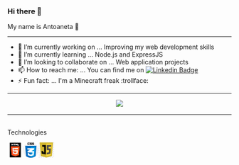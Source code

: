 ### Hi there 👋

My name is Antoaneta 🙂

<hr>

- 🔭 I’m currently working on ... Improving my web development skills
- 🌱 I’m currently learning ... Node.js and ExpressJS
- 👯 I’m looking to collaborate on ... Web application projects
- 📫 How to reach me: ... You can find me on [![Linkedin Badge](https://img.shields.io/badge/-Antoaneta-0e76a8?style=flat&labelColor=0e76a8&logo=linkedin&logoColor=white)](https://www.linkedin.com/in/antoanetapetrovayordanova/)
- ⚡ Fun fact: ... I'm a Minecraft freak :trollface:

<hr>

<p align="center"><img src="https://github-readme-stats.vercel.app/api?username=AntoanetaYordanova&theme=onedark"/></p>
 
 <hr>
 
 <br>Technologies</br>
 
 <!-- <img align="left" alt="htmlIcon" width="35px" src="https://img.icons8.com/color/48/000000/html-5--v1.png"/> -->
 <img  align="left" alt="htmlIcon" width="35px" src="./images/html.jpg"/>
 <!-- <img  align="left" alt="cssIcon" width="35px" src="https://img.icons8.com/color/48/000000/css3.png"/> -->
  <img  align="left" alt="cssIcon" width="35px" src="./images/css.png"/>
 <img  align="left" alt="javascriptIcon" width="35px" src="./images/js.png"/>

